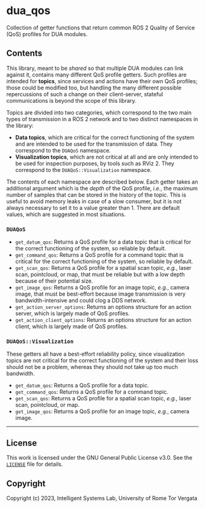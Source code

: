 # dua_qos

Collection of getter functions that return common ROS 2 Quality of Service (QoS) profiles for DUA modules.

## Contents

This library, meant to be *shared* so that multiple DUA modules can link against it, contains many different QoS profile getters. Such profiles are intended for **topics**, since services and actions have their own QoS profiles; those could be modified too, but handling the many different possible repercussions of such a change on their client-server, stateful communications is beyond the scope of this library.

Topics are divided into two categories, which correspond to the two main types of transmission in a ROS 2 network and to two distinct namespaces in the library:

- **Data topics**, which are critical for the correct functioning of the system and are intended to be used for the transmission of data. They correspond to the `DUAQoS` namespace.
- **Visualization topics**, which are not critical at all and are only intended to be used for inspection purposes, by tools such as RViz 2. They correspond to the `DUAQoS::Visualization` namespace.

The contents of each namespace are described below. Each getter takes an additional argument which is the *depth* of the QoS profile, *i.e.*, the maximum number of samples that can be stored in the history of the topic. This is useful to avoid memory leaks in case of a slow consumer, but it is not always necessary to set it to a value greater than 1. There are default values, which are suggested in most situations.

### `DUAQoS`

- `get_datum_qos`: Returns a QoS profile for a data topic that is critical for the correct functioning of the system, so reliable by default.
- `get_command_qos`: Returns a QoS profile for a command topic that is critical for the correct functioning of the system, so reliable by default.
- `get_scan_qos`: Returns a QoS profile for a spatial scan topic, *e.g.*, laser scan, pointcloud, or map, that must be reliable but with a low depth because of their potential size.
- `get_image_qos`: Returns a QoS profile for an image topic, *e.g.*, camera image, that must be best-effort because image transmission is very bandwidth-intensive and could clog a DDS network.
- `get_action_server_options`: Returns an options structure for an action server, which is largely made of QoS profiles.
- `get_action_client_options`: Returns an options structure for an action client, which is largely made of QoS profiles.

### `DUAQoS::Visualization`

These getters all have a best-effort reliability policy, since visualization topics are not critical for the correct functioning of the system and their loss should not be a problem, whereas they should not take up too much bandwidth.

- `get_datum_qos`: Returns a QoS profile for a data topic.
- `get_command_qos`: Returns a QoS profile for a command topic.
- `get_scan_qos`: Returns a QoS profile for a spatial scan topic, *e.g.*, laser scan, pointcloud, or map.
- `get_image_qos`: Returns a QoS profile for an image topic, *e.g.*, camera image.

---

## License

This work is licensed under the GNU General Public License v3.0. See the [`LICENSE`](LICENSE) file for details.

## Copyright

Copyright (c) 2023, Intelligent Systems Lab, University of Rome Tor Vergata
